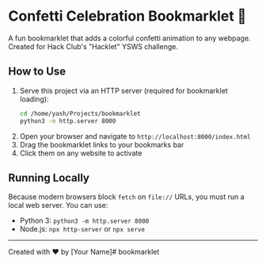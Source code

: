 # Confetti Celebration Bookmarklet 🎉

A fun bookmarklet that adds a colorful confetti animation to any webpage. Created for Hack Club's "Hacklet" YSWS challenge.

## How to Use

1. Serve this project via an HTTP server (required for bookmarklet loading):
   ```bash
   cd /home/yash/Projects/bookmarklet
   python3 -m http.server 8000
   ```
2. Open your browser and navigate to `http://localhost:8000/index.html`
3. Drag the bookmarklet links to your bookmarks bar
4. Click them on any website to activate

## Running Locally

Because modern browsers block `fetch` on `file://` URLs, you must run a local web server. You can use:

- Python 3: `python3 -m http.server 8000`
- Node.js: `npx http-server` or `npx serve`

---

Created with ❤️ by [Your Name]# bookmarklet
